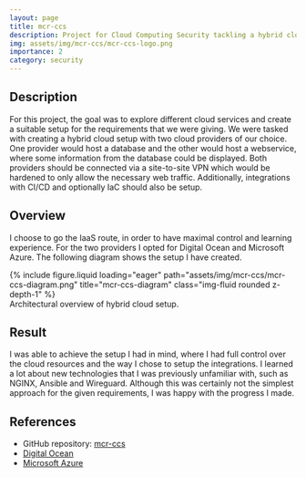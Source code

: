 ```yaml
---
layout: page
title: mcr-ccs
description: Project for Cloud Computing Security tackling a hybrid cloud scenario
img: assets/img/mcr-ccs/mcr-ccs-logo.png
importance: 2
category: security
---
```


## Description 
For this project, the goal was to explore different cloud services and create a suitable setup for the requirements that we were giving.
We were tasked with creating a hybrid cloud setup with two cloud providers of our choice. One provider would host a database and the other would host a webservice, where some information from the database could be displayed.
Both providers should be connected via a site-to-site VPN which would be hardened to only allow the necessary web traffic.
Additionally, integrations with CI/CD and optionally IaC should also be setup.

## Overview
I choose to go the IaaS route, in order to have maximal control and learning experience. For the two providers I opted for Digital Ocean and Microsoft Azure.
The following diagram shows the setup I have created.

<div class="row">
    <div class="col-sm mt-2 mt-md-0">
        {% include figure.liquid loading="eager" path="assets/img/mcr-ccs/mcr-ccs-diagram.png" title="mcr-ccs-diagram" class="img-fluid rounded z-depth-1" %}
    </div>
</div>

<div class="caption">
   Architectural overview of hybrid cloud setup. 
</div>

## Result
I was able to achieve the setup I had in mind, where I had full control over the cloud resources and the way I chose to setup the integrations.
I learned a lot about new technologies that I was previously unfamiliar with, such as NGINX, Ansible and Wireguard. Although this was certainly not the simplest approach for the given requirements, I was happy with the progress I made.

## References
- GitHub repository: [mcr-ccs](https://github.com/cadeke/mcr-ccs)
- [Digital Ocean](https://cloud.digitalocean.com/)
- [Microsoft Azure](https://azure.microsoft.com/)
